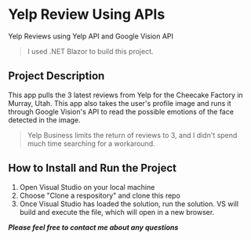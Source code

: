# Yelp Review Using APIs
Yelp Reviews using Yelp API and Google Vision API
>I used .NET Blazor to build this project.

## Project Description

This app pulls the 3 latest reviews from Yelp for the Cheecake Factory in Murray, Utah.
This app also takes the user's profile image and runs it through Google Vision's API to read the possible emotions of the face detected in the image. 
>Yelp Business limits the return of reviews to 3, and I didn't spend much time searching for a workaround.


## How to Install and Run the Project
1. Open Visual Studio on your local machine
2. Choose "Clone a respository" and clone this repo
3. Once Visual Studio has loaded the solution, run the solution. 
VS will build and execute the file, which will open in a new browser.


***Please feel free to contact me about any questions***
